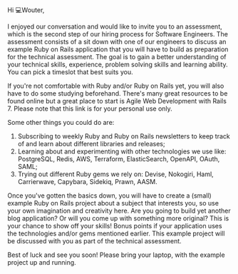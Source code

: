 Hi 💻Wouter,

I enjoyed our conversation and would like to invite you to an assessment, which is the second step of our hiring process for Software Engineers. The assessment consists of a sit down with one of our engineers to discuss an example Ruby on Rails application that you will have to build as preparation for the technical assessment. The goal is to gain a better understanding of your technical skills, experience, problem solving skills and learning ability. You can pick a timeslot that best suits you.

If you're not comfortable with Ruby and/or Ruby on Rails yet, you will also have to do some studying beforehand. There's many great resources to be found online but a great place to start is Agile Web Development with Rails 7. Please note that this link is for your personal use only.

Some other things you could do are:

1. Subscribing to weekly Ruby and Ruby on Rails newsletters to keep track of and learn about different libraries and releases;
2. Learning about and experimenting with other technologies we use like: PostgreSQL, Redis, AWS, Terraform, ElasticSearch, OpenAPI, OAuth, SAML;
3. Trying out different Ruby gems we rely on: Devise, Nokogiri, Haml, Carrierwave, Capybara, Sidekiq, Prawn, AASM.

Once you've gotten the basics down, you will have to create a (small) example Ruby on Rails project about a subject that interests you, so use your own imagination and creativity here. Are you going to build yet another blog application? Or will you come up with something more original? This is your chance to show off your skills! Bonus points if your application uses the technologies and/or gems mentioned earlier. This example project will be discussed with you as part of the technical assessment.

Best of luck and see you soon! Please bring your laptop, with the example project up and running.